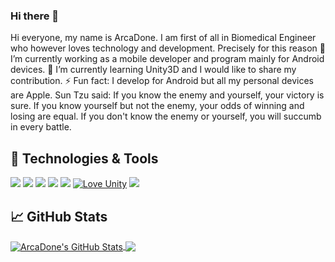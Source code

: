 ### Hi there 👋

Hi everyone, my name is ArcaDone. I am first of all in Biomedical Engineer who however loves technology and development. 
Precisely for this reason 🔭 I’m currently working as a mobile developer and program mainly for Android devices.
🌱 I’m currently learning Unity3D and I would like to share my contribution.
⚡ Fun fact: I develop for Android but all my personal devices are Apple. Sun Tzu said: If you know the enemy and yourself, your victory is sure. If you know yourself but not the enemy, your odds of winning and losing are equal. If you don't know the enemy or yourself, you will succumb in every battle.

## 🔧 Technologies & Tools
![](https://img.shields.io/badge/Code-Kotlin-informational?style=flat&logo=kotlin&logoColor=white&color=A5BE00)
![](https://img.shields.io/badge/Code-Java-informational?style=flat&logo=java&logoColor=white&color=A5BE00)
![](https://img.shields.io/badge/OS-Android-informational?style=flat&logo=android&logoColor=white&color=A5BE00)
![](https://img.shields.io/badge/Editor-IntelliJ_IDEA-informational?style=flat&logo=intellij-idea&logoColor=white&color=A5BE00)
![](https://img.shields.io/badge/Editor-Android_Studio-informational?style=flat&logo=android-studio&logoColor=white&color=A5BE00)
[![Love Unity](https://img.shields.io/badge/Unity%20-3D-A5BE00.svg?style=flat&logo=unity)](https://unity3d.com)
![](https://img.shields.io/badge/blender%20-%23F5792A.svg?Blender?style=flat&logo=blender&logoColor=white&color=A5BE00)

## &#x1f4c8; GitHub Stats 

<!-- GitHub Stats -->
<a href="https://github.com/ArcaDone">
  <img align="center" src="https://github-readme-stats.vercel.app/api?username=ArcaDone&show_icons=true&line_height=27&count_private=true&title_color=ffffff&text_color=c9cacc&icon_color=A5BE00&bg_color=1d1f21" alt="ArcaDone's GitHub Stats" />
</a>

<!-- Most used languages -->
<a href="https://github.com/ArcaDone">
  <img align="center" src="https://github-readme-stats.vercel.app/api/top-langs/?username=ArcaDone&hide=hlsl,html,ShaderLab&title_color=ffffff&text_color=c9cacc&icon_color=A5BE00&bg_color=1d1f21" />
</a>

<!-- Resources -->
<!-- Icons: https://simpleicons.org/ -->
<!-- GitHub Stats: https://github.com/anuraghazra/github-readme-stats -->
<!-- Emojis: https://emojipedia.org/emoji/ -->
<!-- HTML Emojis: https://www.fileformat.info/index.htm -->
<!-- Shields: https://shields.io/ -->
